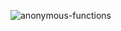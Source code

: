 <p><img align="left" src="https://github-readme-stats.vercel.app/api/top-langs?username=anonymous-functions&show_icons=true&locale=en&layout=compact" alt="anonymous-functions" /></p>
